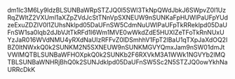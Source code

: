 dm1lc3M6Ly9ldzBLSUNBaWRpSTZJQ0l5SWl3TkNpQWdJbkJ6SWpvZ0l1UzRqZWltZ2VXUml1aXZpZVdJcStTNnVpSXNEUW9nSUNKaFpHUWlPaUFpYUdzeExuZDZlV0l1ZUhsNklpd05DaUFnSW5CdmNuUWlPaUFpTkRReklpd05DaUFnSW1sa0lqb2dJbVJtTkRFd1l6Wm1MVE0wWkdZdE5HUXlZeTFoTkRnNUxUYzJaR016WVdNMU4yRXdNaUlzRFFvZ0lDSmhhV1FpT2lBaU1qTXpJaXdOQ2lBZ0ltNWxkQ0k2SUNKM2N5SXNEUW9nSUNKMGVYQmxJam9nSW01dmJtVWlMQTBLSUNBaWFHOXpkQ0k2SUNKb2F6RXVkM3A1WWk1NGVYb2lMQTBLSUNBaWNHRjBhQ0k2SUNJdklpd05DaUFnSW5Sc2N5STZJQ0owYkhNaURRcDkK
